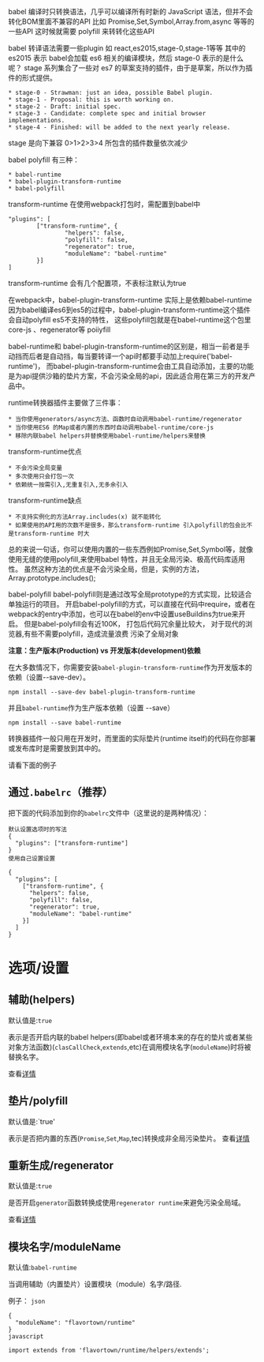 babel 编译时只转换语法，几乎可以编译所有时新的 JavaScript 语法，但并不会转化BOM里面不兼容的API
 比如 Promise,Set,Symbol,Array.from,async 等等的一些API
 这时候就需要 polyfill 来转转化这些API

babel 转译语法需要一些plugin
 如 react,es2015,stage-0,stage-1等等
 其中的 es2015 表示 babel会加载 es6 相关的编译模块，然后 stage-0 表示的是什么呢？
 stage 系列集合了一些对 es7 的草案支持的插件，由于是草案，所以作为插件的形式提供。

```
* stage-0 - Strawman: just an idea, possible Babel plugin.
* stage-1 - Proposal: this is worth working on.
* stage-2 - Draft: initial spec.
* stage-3 - Candidate: complete spec and initial browser implementations.
* stage-4 - Finished: will be added to the next yearly release.
```

stage 是向下兼容  0>1>2>3>4   所包含的插件数量依次减少

babel polyfill 有三种：

```
* babel-runtime
* babel-plugin-transform-runtime
* babel-polyfill
```

transform-runtime
 在使用webpack打包时，需配置到babel中

```
"plugins": [
        ["transform-runtime", {
                "helpers": false,
                "polyfill": false,
                "regenerator": true,
                "moduleName": "babel-runtime"
        }]
]
```

transform-runtime 会有几个配置项，不表标注默认为true

在webpack中，babel-plugin-transform-runtime 实际上是依赖babel-runtime
 因为babel编译es6到es5的过程中，babel-plugin-transform-runtime这个插件会自动polyfill es5不支持的特性，
 这些polyfill包就是在babel-runtime这个包里
 core-js 、regenerator等  poiiyfill

babel-runtime和 babel-plugin-transform-runtime的区别是，相当一前者是手动挡而后者是自动挡，每当要转译一个api时都要手动加上require('babel-runtime')，
 而babel-plugin-transform-runtime会由工具自动添加，主要的功能是为api提供沙箱的垫片方案，不会污染全局的api，因此适合用在第三方的开发产品中。

runtime转换器插件主要做了三件事：

```
* 当你使用generators/async方法、函数时自动调用babel-runtime/regenerator
* 当你使用ES6 的Map或者内置的东西时自动调用babel-runtime/core-js
* 移除内联babel helpers并替换使用babel-runtime/helpers来替换
```

transform-runtime优点

```
* 不会污染全局变量
* 多次使用只会打包一次
* 依赖统一按需引入,无重复引入,无多余引入
```

transform-runtime缺点

```
* 不支持实例化的方法Array.includes(x) 就不能转化
* 如果使用的API用的次数不是很多，那么transform-runtime 引入polyfill的包会比不是transform-runtime 时大
```

总的来说一句话，你可以使用内置的一些东西例如Promise,Set,Symbol等，就像使用无缝的使用polyfill,来使用babel 特性，并且无全局污染、极高代码库适用性。
 虽然这种方法的优点是不会污染全局，但是，实例的方法，
 Array.prototype.includes();

babel-polyfill
 babel-polyfill则是通过改写全局prototype的方式实现，比较适合单独运行的项目。
 开启babel-polyfill的方式，可以直接在代码中require，或者在webpack的entry中添加，也可以在babel的env中设置useBuildins为true来开启。
 但是babel-polyfill会有近100K，
 打包后代码冗余量比较大，
 对于现代的浏览器,有些不需要polyfill，造成流量浪费
 污染了全局对象

**注意：生产版本(Production) vs 开发版本(development)依赖**

在大多数情况下，你需要安装`babel-plugin-transform-runtime`作为开发版本的依赖（设置--save-dev）。

```
npm install --save-dev babel-plugin-transform-runtime
```

并且`babel-runtime`作为生产版本依赖（设置 --save）

```
npm install --save babel-runtime
```

转换器插件一般只用在开发时，而里面的实际垫片(runtime itself)的代码在你部署或发布库时是需要放到其中的。

请看下面的例子

## 通过`.babelrc`（推荐）

把下面的代码添加到你的`babelrc`文件中（这里说的是两种情况）：

```
默认设置选项时的写法
{
  "plugins": ["transform-runtime"]
}
使用自己设置设置
```



```
{
  "plugins": [
    ["transform-runtime", {
      "helpers": false,
      "polyfill": false,
      "regenerator": true,
      "moduleName": "babel-runtime"
    }]
  ]
}
```

# 选项/设置

## 辅助(helpers)

默认值是:`true`

表示是否开启内联的babel helpers(即babel或者环境本来的存在的垫片或者某些对象方法函数)(`clasCallCheck`,`extends`,etc)在调用模块名字(`moduleName`)时将被替换名字。

查看[详情](http://babeljs.io/docs/plugins/transform-runtime/#helper-aliasing)

## 垫片/polyfill

默认值是:`true'

表示是否把内置的东西(`Promise`,`Set`,`Map`,tec)转换成非全局污染垫片。
查看[详情](http://babeljs.io/docs/plugins/transform-runtime/#core-js-aliasing)

## 重新生成/regenerator

默认值是:`true`

是否开启`generator`函数转换成使用`regenerator runtime`来避免污染全局域。

查看[详情](http://babeljs.io/docs/plugins/transform-runtime/#regenerator-aliasing)

## 模块名字/moduleName

默认值:`babel-runtime`

当调用辅助（内置垫片）设置模块（module）名字/路径.

例子：
`json`

```
{
  "moduleName": "flavortown/runtime"
}
javascript
```



```
import extends from 'flavortown/runtime/helpers/extends';
```
